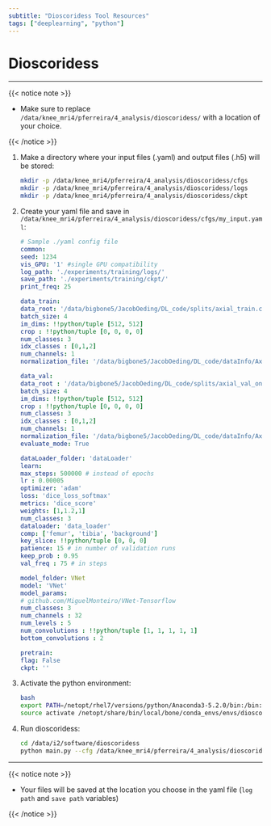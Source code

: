 ```yaml
---
subtitle: "Dioscoridess Tool Resources"
tags: ["deeplearning", "python"]
---
```


# Dioscoridess

---

{{< notice note >}}

- Make sure to replace `/data/knee_mri4/pferreira/4_analysis/dioscoridess/` with a location of your choice.

{{< /notice >}}

1. Make a directory where your input files (.yaml) and output files (.h5) will be stored:

    ```bash
    mkdir -p /data/knee_mri4/pferreira/4_analysis/dioscoridess/cfgs
    mkdir -p /data/knee_mri4/pferreira/4_analysis/dioscoridess/logs
    mkdir -p /data/knee_mri4/pferreira/4_analysis/dioscoridess/ckpt

    ```

2. Create your yaml file and save in `/data/knee_mri4/pferreira/4_analysis/dioscoridess/cfgs/my_input.yaml`:

    ```yaml
    # Sample ./yaml config file
    common:
    seed: 1234
    vis_GPU: '1' #single GPU compatibility
    log_path: './experiments/training/logs/'
    save_path: './experiments/training/ckpt/'
    print_freq: 25

    data_train:
    data_root: '/data/bigbone5/JacobOeding/DL_code/splits/axial_train.csv'
    batch_size: 4
    im_dims: !!python/tuple [512, 512]
    crop : !!python/tuple [0, 0, 0, 0]
    num_classes: 3
    idx_classes : [0,1,2]
    num_channels: 1
    normalization_file: '/data/bigbone5/JacobOeding/DL_code/dataInfo/Axial_MinMaxDataset.csv'

    data_val:
    data_root : '/data/bigbone5/JacobOeding/DL_code/splits/axial_val_onlySegmentedSlices.csv'
    batch_size: 4
    im_dims: !!python/tuple [512, 512]
    crop : !!python/tuple [0, 0, 0, 0]
    num_classes: 3
    idx_classes : [0,1,2]
    num_channels: 1
    normalization_file: '/data/bigbone5/JacobOeding/DL_code/dataInfo/Axial_MinMaxDataset.csv'
    evaluate_mode: True

    dataLoader_folder: 'dataLoader'
    learn:
    max_steps: 500000 # instead of epochs
    lr : 0.00005
    optimizer: 'adam'
    loss: 'dice_loss_softmax'
    metrics: 'dice_score'
    weights: [1,1.2,1]
    num_classes: 3
    dataloader: 'data_loader'
    comp: ['femur', 'tibia', 'background']
    key_slice: !!python/tuple [0, 0, 0]
    patience: 15 # in number of validation runs
    keep_prob : 0.95
    val_freq : 75 # in steps

    model_folder: VNet
    model: 'VNet'
    model_params:
    # github.com/MiguelMonteiro/VNet-Tensorflow
    num_classes: 3
    num_channels : 32
    num_levels : 5
    num_convolutions : !!python/tuple [1, 1, 1, 1, 1]
    bottom_convolutions : 2

    pretrain:
    flag: False
    ckpt: ''
    ```

3. Activate the python environment:

    ```bash
    bash
    export PATH=/netopt/rhel7/versions/python/Anaconda3-5.2.0/bin:/bin:$PATH
    source activate /netopt/share/bin/local/bone/conda_envs/envs/dioscoridess_tf-1.12_py-3.6
    ```

4. Run dioscoridess:

    ```bash
    cd /data/i2/software/dioscoridess
    python main.py --cfg /data/knee_mri4/pferreira/4_analysis/dioscoridess/cfgs/my_input.yaml --desc test
    ```

---

{{< notice note >}}

- Your files will be saved at the location you choose in the yaml file (`log path` and `save path` variables)

{{< /notice >}}
